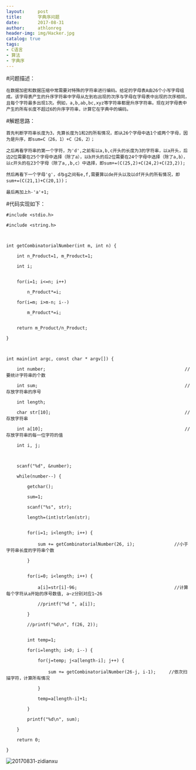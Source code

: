 ```yaml
---
layout:     post
title:      字典序问题
date:       2017-08-31
author:     athlonreg
header-img: img/Hacker.jpg
catalog: true
tags:
- C语言
- 算法
- 字典序
---
```


#问题描述：

	在数据加密和数据压缩中常需要对特殊的字符串进行编码。给定的字母表A由26个小写字母组成。该字母表产生的升序字符串中字母从左到右出现的次序与字母在字母表中出现的次序相同，且每个字符最多出现1次。例如，a,b,ab,bc,xyz等字符串都是升序字符串。现在对字母表中产生的所有长度不超过6的升序字符串，计算它在字典中的编码。


#解题思路：

	首先判断字符串长度为3，先算长度为1和2的所有情况，即从26个字母中选1个或两个字母，因为是升序，即sum=C（26，1）+C（26，2）；
	
	之后再看字符串的第一个字符，为'd',之前有以a,b,c开头的长度为3的字符串，以a开头，后边2位需要在25个字母中选择（除了a），以b开头的后2位需要在24个字母中选择（除了a,b），以c开头的在23个字母（除了a,,b,c）中选择，即sum+=(C(25,2)+C(24,2)+C(23,2));
	
	然后再看下一个字母'g'，d与g之间有e,f,需要算以de开头以及以df开头的所有情况，即sum+=(C(21,1)+C(20,1))；
	
	最后再加上h-'a'+1;


#代码实现如下：


	#include <stdio.h>

	#include <string.h>



	int getCombinatorialNumber(int m, int n) {
    
		int n_Product=1, m_Product=1;
    
		int i;
    
    
		for(i=1; i<=n; i++)
        
			n_Product*=i;
    
		for(i=m; i>m-n; i--)
        
			m_Product*=i;
    
    
		return m_Product/n_Product;

	}



	int main(int argc, const char * argv[]) {
    
		int number;                                             		//要统计字符串的个数
    
		int sum;                                                		//存放字符串的序号
    
		int length;
    	
		char str[10];                                           		//存放字符串
    
		int a[10];                                              		//存放字符串的每一位字符的值
    
		int i, j;
    
    

		scanf("%d", &number);
    
		while(number--) {
        
			getchar();
        
			sum=1;
        
			scanf("%s", str);
        
			length=(int)strlen(str);
        
        
			for(i=1; i<length; i++) {
            
				sum += getCombinatorialNumber(26, i);             	//小于字符串长度的字符串个数
        
			}
        
        
			for(i=0; i<length; i++) {
            
				a[i]=str[i]-96;                                 	//计算每个字符从a开始的序号数值, a~z分别对应1~26
			
				//printf("%d ", a[i]);
        
			}
        
			//printf("%d\n", f(26, 2));
        
        
			int temp=1;
        
			for(i=length; i>0; i--) {
            
				for(j=temp; j<a[length-i]; j++) {
                
					sum += getCombinatorialNumber(26-j, i-1);     //依次扫描字符，计算所有情况
           
	 			}
            
				temp=a[length-i]+1;
        
			}
        
			printf("%d\n", sum);
    	
		}
    
		return 0;

	}

![20170831-zidianxu](http://ovefvi4g3.bkt.clouddn.com/20170831-zidianxu-1.png)


